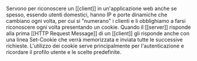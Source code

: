 Servono per riconoscere un [[client]] in un'applicazione web anche se spesso, essendo utenti domestici, hanno IP e porte dinamiche che cambiano ogni volta, per cui si "numerano" i clienti e li obblighiamo a farsi riconoscere ogni volta presentando un cookie.
Quando il [[server]] risponde alla prima [[HTTP Request Message]] di un [[client]] gli risponde anche con una linea Set-Cookie che verrà memorizzata e inviata tutte le successive richieste.
L'utilizzo dei cookie serve principalmente per l'autenticazione e ricordare il profilo utente e le scelte predefinite.


